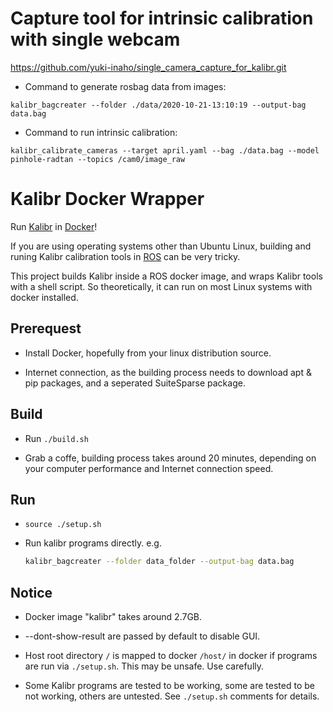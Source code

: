 # Capture tool for intrinsic calibration with single webcam

https://github.com/yuki-inaho/single_camera_capture_for_kalibr.git

- Command to generate rosbag data from images:
```
kalibr_bagcreater --folder ./data/2020-10-21-13:10:19 --output-bag data.bag
```

- Command to run intrinsic calibration:
```
kalibr_calibrate_cameras --target april.yaml --bag ./data.bag --model pinhole-radtan --topics /cam0/image_raw
```

# Kalibr Docker Wrapper

Run [Kalibr](https://github.com/ethz-asl/kalibr) in [Docker](https://www.docker.com)!

If you are using operating systems other than Ubuntu Linux, building and runing Kalibr calibration tools in [ROS](https://www.ros.org) can be very tricky.

This project builds Kalibr inside a ROS docker image, and wraps Kalibr tools with a shell script. So theoretically, it can run on most Linux systems with docker installed.

## Prerequest

- Install Docker, hopefully from your linux distribution source.

- Internet connection, as the building process needs to download apt & pip packages, and a seperated SuiteSparse package.

## Build

- Run ```./build.sh```

- Grab a coffe, building process takes around 20 minutes, depending on your computer performance and Internet connection speed.

## Run

- ```source ./setup.sh```

- Run kalibr programs directly. e.g. 
    ``` bash
    kalibr_bagcreater --folder data_folder --output-bag data.bag
    ```

## Notice

- Docker image "kalibr" takes around 2.7GB.

- --dont-show-result are passed by default to disable GUI.

- Host root directory ```/``` is mapped to docker ```/host/``` in docker if programs are run via ```./setup.sh```. This may be unsafe. Use carefully.

- Some Kalibr programs are tested to be working, some are tested to be not working, others are untested. See ```./setup.sh``` comments for details.

